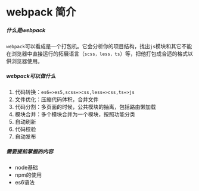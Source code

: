 # webpack 简介

##### 什么是webpack
`webpack`可以看成是一个打包机。它会分析你的项目结构，找出`js`模块和其它不能在浏览器中直接运行的拓展语言（`scss，less，ts`）等，把他打包成合适的格式以供浏览器使用。

##### webpack可以做什么
1. 代码转换：`es6=>es5,scss=>css,less=>css,ts=>js`
2. 文件优化：压缩代码体积，合并文件
3. 代码分割：多页面的时候，公共模块的抽离，包括路由懒加载
4. 模块合并：多个模块合并为一个模块，按照功能分类
5. 自动刷新
6. 代码校验
7. 自动发布

##### 需要提前掌握的内容
* node基础
* npm的使用
* es6语法
